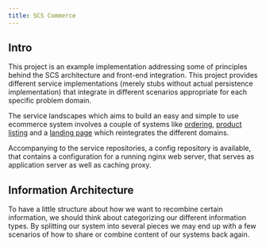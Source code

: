 ```yaml
---
title: SCS Commerce
---
```


## Intro

This project is an example implementation addressing some of principles behind the SCS architecture and front-end integration. This project provides different service implementations (merely stubs without actual persistence implementation) that integrate in different scenarios appropriate for each specific problem domain.

The service landscapes which aims to build an easy and simple to use ecommerce system involves a couple of systems like [ordering](https://github.com/scs-commerce/order), [product listing](https://github.com/scs-commerce/product-list)  and a [landing page](https://github.com/scs-commerce/landing-page) which reintegrates the different domains.

Accompanying to the service repositories, a config repository is available, that contains a configuration for a running nginx web server, that serves as application server as well as caching proxy.

##  Information Architecture

To have a little structure about how we want to recombine certain information, we should think about categorizing our different information types. By splitting our system into several pieces we may end up with a few scenarios of how to share or combine content of our systems back again.
